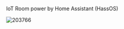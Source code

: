 IoT Room power by Home Assistant (HassOS)



![203766](https://github.com/MingBRN/Project/assets/165459142/6e8d03f6-07c5-481f-abce-c925b83d4c53)
